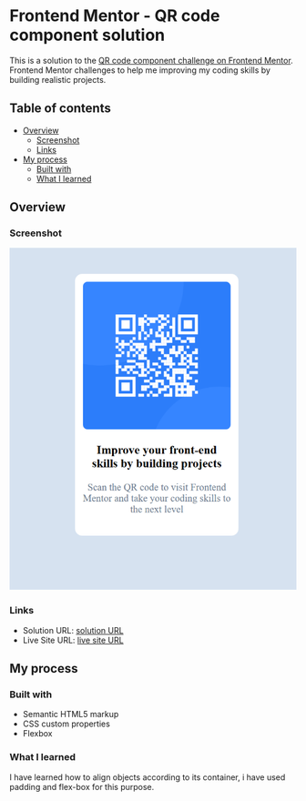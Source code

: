 # Frontend Mentor - QR code component solution

This is a solution to the [QR code component challenge on Frontend Mentor](https://www.frontendmentor.io/challenges/qr-code-component-iux_sIO_H). Frontend Mentor challenges to help me improving my coding skills by building realistic projects. 

## Table of contents

- [Overview](#overview)
  - [Screenshot](#screenshot)
  - [Links](#links)
- [My process](#my-process)
  - [Built with](#built-with)
  - [What I learned](#what-i-learned)



## Overview

### Screenshot

![](/screenshot.png)





### Links

- Solution URL: [solution URL](https://github.com/AnKit1840/Qr-Code/blob/main/index.html)
- Live Site URL: [live site URL](https://ankit1840.github.io/Qr-Code/)

## My process

### Built with

- Semantic HTML5 markup
- CSS custom properties
- Flexbox

### What I learned
I have learned how to align objects according to its container, i have used padding and flex-box for this purpose.



